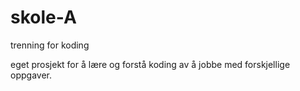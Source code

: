 # skole-A
trenning for koding

eget prosjekt for å lære og forstå koding av å jobbe med forskjellige oppgaver.
